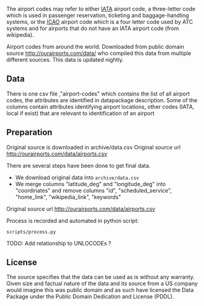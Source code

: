 The airport codes may refer to either [IATA](http://en.wikipedia.org/wiki/International_Air_Transport_Association_airport_code)
airport code, a three-letter code which is used in passenger reservation, ticketing and baggage-handling systems, or the [ICAO](http://en.wikipedia.org/wiki/International_Civil_Aviation_Organization_airport_code) airport code 
which is a four letter code used by ATC systems and for airports that do not have an IATA airport code (from wikipedia).

Airport codes from around the world. Downloaded from public domain source http://ourairports.com/data/ who compiled this data from multiple different sources. This data is updated nightly.

## Data

There is one csv file ,"airport-codes" which contains the list of all airport codes, the attributes are identified in datapackage description. Some of the columns contain attributes identifying airport locations, other codes (IATA, local if exist) that are relevant to identification of an airport

## Preparation


Original source is downloaded in archive/data.csv 
Original source url http://ourairports.com/data/airports.csv

There are several steps have been done to get final data.

* We download original data into `archive/data.csv`
* We merge columns "latitude_deg" and "longitude_deg" into "coordinates" and remove columns "id",  "scheduled_service", "home_link", "wikipedia_link", "keywords"

Original source url http://ourairports.com/data/airports.csv

Process is recorded and automated in python script:

```
scripts/process.py
```


TODO: Add relationship to UNLOCODEs ?

## License

The source specifies that the data can be used as is without any warranty. Given size and factual nature of the data and its source from a US company would imagine this was public domain and as such have licensed the Data Package under the Public Domain Dedication and License (PDDL).
